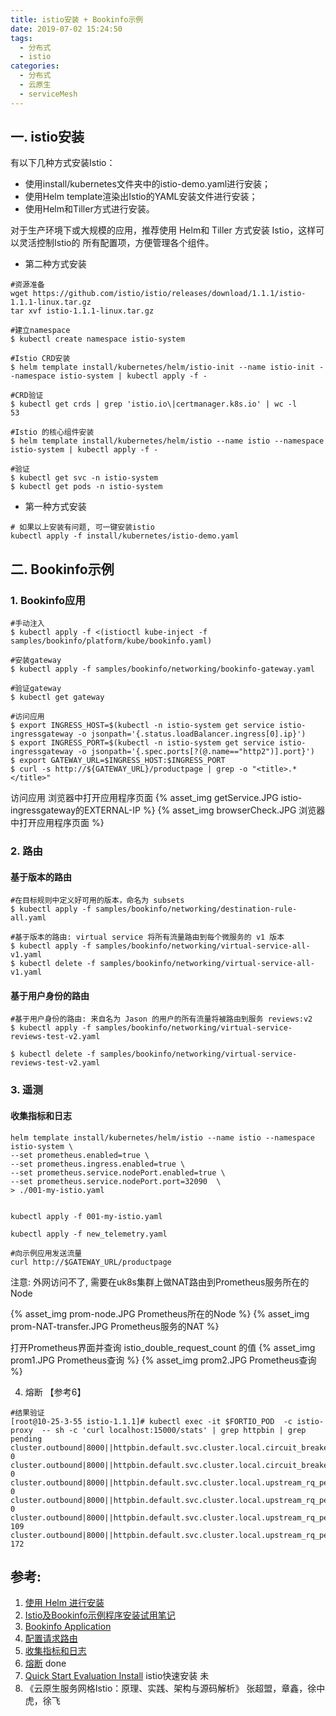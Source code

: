 ```yaml
---
title: istio安装 + Bookinfo示例
date: 2019-07-02 15:24:50
tags:
  - 分布式
  - istio
categories: 
  - 分布式
  - 云原生
  - serviceMesh   
---
```


<p></p>
<!-- more -->

## 一. istio安装


 有以下几种方式安装Istio：
+ 使用install/kubernetes文件夹中的istio-demo.yaml进行安装；
+ 使用Helm template渲染出Istio的YAML安装文件进行安装；
+ 使用Helm和Tiller方式进行安装。

对于生产环境下或大规模的应用，推荐使用 Helm和 Tiller 方式安装 Istio，这样可以灵活控制Istio的
所有配置项，方便管理各个组件。

+ 第二种方式安装
```
#资源准备
wget https://github.com/istio/istio/releases/download/1.1.1/istio-1.1.1-linux.tar.gz
tar xvf istio-1.1.1-linux.tar.gz

#建立namespace
$ kubectl create namespace istio-system

#Istio CRD安装
$ helm template install/kubernetes/helm/istio-init --name istio-init --namespace istio-system | kubectl apply -f -

#CRD验证
$ kubectl get crds | grep 'istio.io\|certmanager.k8s.io' | wc -l
53

#Istio 的核心组件安装
$ helm template install/kubernetes/helm/istio --name istio --namespace istio-system | kubectl apply -f -

#验证
$ kubectl get svc -n istio-system
$ kubectl get pods -n istio-system
```

+ 第一种方式安装
```
# 如果以上安装有问题, 可一键安装istio
kubectl apply -f install/kubernetes/istio-demo.yaml
```

<!-- more -->

## 二.  Bookinfo示例

### 1. Bookinfo应用
```
#手动注入
$ kubectl apply -f <(istioctl kube-inject -f samples/bookinfo/platform/kube/bookinfo.yaml)
```
```
#安装gateway
$ kubectl apply -f samples/bookinfo/networking/bookinfo-gateway.yaml

#验证gateway 
$ kubectl get gateway
```
```
#访问应用
$ export INGRESS_HOST=$(kubectl -n istio-system get service istio-ingressgateway -o jsonpath='{.status.loadBalancer.ingress[0].ip}')
$ export INGRESS_PORT=$(kubectl -n istio-system get service istio-ingressgateway -o jsonpath='{.spec.ports[?(@.name=="http2")].port}')
$ export GATEWAY_URL=$INGRESS_HOST:$INGRESS_PORT
$ curl -s http://${GATEWAY_URL}/productpage | grep -o "<title>.*</title>"
```

访问应用 浏览器中打开应用程序页面
{% asset_img  getService.JPG  istio-ingressgateway的EXTERNAL-IP %}
{% asset_img  browserCheck.JPG  浏览器中打开应用程序页面  %}

### 2. 路由 

#### 基于版本的路由
```
#在目标规则中定义好可用的版本，命名为 subsets
$ kubectl apply -f samples/bookinfo/networking/destination-rule-all.yaml

#基于版本的路由: virtual service 将所有流量路由到每个微服务的 v1 版本
$ kubectl apply -f samples/bookinfo/networking/virtual-service-all-v1.yaml
$ kubectl delete -f samples/bookinfo/networking/virtual-service-all-v1.yaml
```

#### 基于用户身份的路由
```
#基于用户身份的路由: 来自名为 Jason 的用户的所有流量将被路由到服务 reviews:v2
$ kubectl apply -f samples/bookinfo/networking/virtual-service-reviews-test-v2.yaml

$ kubectl delete -f samples/bookinfo/networking/virtual-service-reviews-test-v2.yaml
```

### 3. 遥测

#### 收集指标和日志

```
helm template install/kubernetes/helm/istio --name istio --namespace istio-system \
--set prometheus.enabled=true \
--set prometheus.ingress.enabled=true \
--set prometheus.service.nodePort.enabled=true \
--set prometheus.service.nodePort.port=32090  \
> ./001-my-istio.yaml


kubectl apply -f 001-my-istio.yaml
```

```
kubectl apply -f new_telemetry.yaml

#向示例应用发送流量
curl http://$GATEWAY_URL/productpage
```

注意: 外网访问不了, 需要在uk8s集群上做NAT路由到Prometheus服务所在的Node

{% asset_img  prom-node.JPG  Prometheus所在的Node %}
{% asset_img  prom-NAT-transfer.JPG  Prometheus服务的NAT %}


打开Prometheus界面并查询 istio_double_request_count 的值
{% asset_img  prom1.JPG   Prometheus查询  %}
{% asset_img  prom2.JPG   Prometheus查询  %}

4. 熔断 【参考6】

```
#结果验证
[root@10-25-3-55 istio-1.1.1]# kubectl exec -it $FORTIO_POD  -c istio-proxy  -- sh -c 'curl localhost:15000/stats' | grep httpbin | grep           pending
cluster.outbound|8000||httpbin.default.svc.cluster.local.circuit_breakers.default.rq_pending_open: 0
cluster.outbound|8000||httpbin.default.svc.cluster.local.circuit_breakers.high.rq_pending_open: 0
cluster.outbound|8000||httpbin.default.svc.cluster.local.upstream_rq_pending_active: 0
cluster.outbound|8000||httpbin.default.svc.cluster.local.upstream_rq_pending_failure_eject: 0
cluster.outbound|8000||httpbin.default.svc.cluster.local.upstream_rq_pending_overflow: 109
cluster.outbound|8000||httpbin.default.svc.cluster.local.upstream_rq_pending_total: 172
```

## 参考:

1. [使用 Helm 进行安装](https://istio.io/zh/docs/setup/kubernetes/install/helm/)
2. [Istio及Bookinfo示例程序安装试用笔记](https://zhaohuabing.com/2017/11/04/istio-install_and_example/)
3. [Bookinfo Application](https://istio.io/docs/examples/bookinfo/#confirm-the-app-is-accessible-from-outside-the-cluster)
4. [配置请求路由](https://preliminary.istio.io/zh/docs/tasks/traffic-management/request-routing/)
5. [收集指标和日志](https://preliminary.istio.io/zh/docs/tasks/telemetry/metrics/collecting-metrics/)
6. [熔断](https://preliminary.istio.io/zh/docs/tasks/traffic-management/circuit-breaking/) done
7. [Quick Start Evaluation Install](https://istio.io/docs/setup/install/kubernetes/) istio快速安装  未
8. 《云原生服务网格Istio：原理、实践、架构与源码解析》  张超盟，章鑫，徐中虎，徐飞


